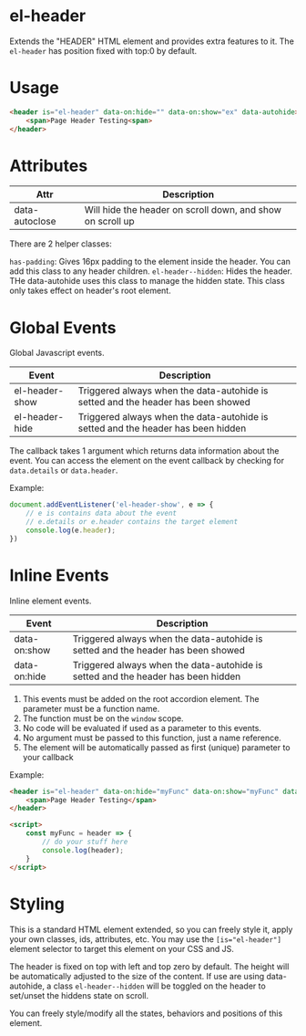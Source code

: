 # el-header

Extends the "HEADER" HTML element and provides extra features to it. The `el-header` has position fixed with top:0 by default.

# Usage

```html
<header is="el-header" data-on:hide="" data-on:show="ex" data-autohide>
	<span>Page Header Testing<span>
</header>
```

# Attributes

| Attr | Description |
| --- | --- |
| data-autoclose | Will hide the header on scroll down, and show on scroll up |

There are 2 helper classes:

`has-padding`: Gives 16px padding to the element inside the header. You can add this class to any header children.
`el-header--hidden`: Hides the header. THe data-autohide uses this class to manage the hidden state. This class only takes effect on header's root element.

# Global Events

Global Javascript events.

| Event | Description |
| --- | --- |
| el-header-show | Triggered always when the data-autohide is setted and the header has been showed |
| el-header-hide | Triggered always when the data-autohide is setted and the header has been hidden |

The callback takes 1 argument which returns data information about the event.
You can access the element on the event callback by checking for `data.details` or `data.header`.

Example:

```javascript
document.addEventListener('el-header-show', e => {
	// e is contains data about the event
	// e.details or e.header contains the target element
	console.log(e.header);
})
```

# Inline Events

Inline element events.

| Event | Description |
| --- | --- |
| data-on:show | Triggered always when the data-autohide is setted and the header has been showed |
| data-on:hide | Triggered always when the data-autohide is setted and the header has been hidden |

1. This events must be added on the root accordion element. The parameter must be a function name.
2. The function must be on the `window` scope.
3. No code will be evaluated if used as a parameter to this events.
4. No argument must be passed to this function, just a name reference.
5. The element will be automatically passed as first (unique) parameter to your callback

Example:

```html
<header is="el-header" data-on:hide="myFunc" data-on:show="myFunc" data-autohide>
	<span>Page Header Testing</span>
</header>

<script>
	const myFunc = header => {
		// do your stuff here
		console.log(header);
	}
</script>
```

# Styling

This is a standard HTML element extended, so you can freely style it, apply your own classes, ids, attributes, etc.
You may use the `[is="el-header"]` element selector to target this element on your CSS and JS.

The header is fixed on top with left and top zero by default. The height will be automatically adjusted to the size of the content.
If use are using data-autohide, a class `el-header--hidden` will be toggled on the header to set/unset the hiddens state on scroll.

You can freely style/modify all the states, behaviors and positions of this element.